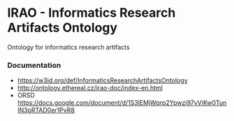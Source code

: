 # IRAO - Informatics Research Artifacts Ontology
Ontology for informatics research artifacts

### Documentation
- https://w3id.org/def/InformaticsResearchArtifactsOntology
- http://ontology.ethereal.cz/irao-doc/index-en.html
- ORSD https://docs.google.com/document/d/1S3lEMjWqrp2Ypwzi97yViKw0TunlN3pRTAD0er1PvR8
